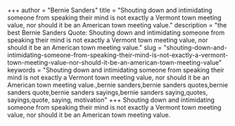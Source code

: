 +++
author = "Bernie Sanders"
title = "Shouting down and intimidating someone from speaking their mind is not exactly a Vermont town meeting value, nor should it be an American town meeting value."
description = "the best Bernie Sanders Quote: Shouting down and intimidating someone from speaking their mind is not exactly a Vermont town meeting value, nor should it be an American town meeting value."
slug = "shouting-down-and-intimidating-someone-from-speaking-their-mind-is-not-exactly-a-vermont-town-meeting-value-nor-should-it-be-an-american-town-meeting-value"
keywords = "Shouting down and intimidating someone from speaking their mind is not exactly a Vermont town meeting value, nor should it be an American town meeting value.,bernie sanders,bernie sanders quotes,bernie sanders quote,bernie sanders sayings,bernie sanders saying,quotes, sayings,quote, saying, motivation"
+++
Shouting down and intimidating someone from speaking their mind is not exactly a Vermont town meeting value, nor should it be an American town meeting value.
